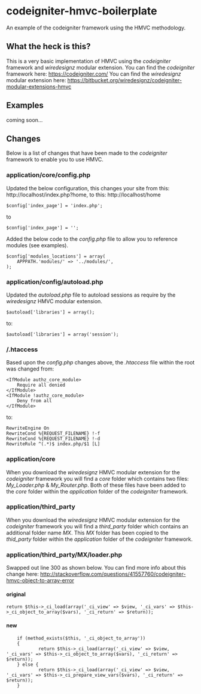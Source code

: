 # codeigniter-hmvc-boilerplate
An example of the codeigniter framework using the HMVC methodology.

## What the heck is this?
This is a very basic implementation of HMVC using the *codeigniter* framework and *wiredesignz* modular extension.
You can find the *codeigniter* framework here: https://codeigniter.com/
You can find the *wiredesignz* modular extension here: https://bitbucket.org/wiredesignz/codeigniter-modular-extensions-hmvc

## Examples
coming soon...

## Changes
Below is a list of changes that have been made to the *codeigniter* framework to enable you to use HMVC.

### application/core/config.php
Updated the below configuration, this changes your site from this: http://localhost/index.php?home, to this: http://localhost/home

	$config['index_page'] = 'index.php';

to

	$config['index_page'] = '';


Added the below code to the *config.php* file to allow you to reference modules (see examples).

    $config['modules_locations'] = array(
        APPPATH.'modules/' => '../modules/',
    );

### application/config/autoload.php
Updated the *autoload.php* file to autoload sessions as require by the *wiredesignz* HMVC modular extension.

	$autoload['libraries'] = array();

to:

	$autoload['libraries'] = array('session');

### /.htaccess
Based upon the *config.php* changes above, the *.htaccess* file within the root was changed from:

	<IfModule authz_core_module>
	    Require all denied
	</IfModule>
	<IfModule !authz_core_module>
	    Deny from all
	</IfModule>

to:

	RewriteEngine On
	RewriteCond %{REQUEST_FILENAME} !-f
	RewriteCond %{REQUEST_FILENAME} !-d
	RewriteRule ^(.*)$ index.php/$1 [L]

### application/core
When you download the *wiredesignz* HMVC modular extension for the *codeigniter* framework you will find a *core* folder which contains two files: *My_Loader.php* & *My_Router.php*. Both of these files have been added to the *core* folder within the *application* folder of the *codeigniter* framework.

### application/third_party
When you download the *wiredesignz* HMVC modular extension for the *codeigniter* framework you will find a *third_party* folder which contains an additional folder name *MX*. This *MX* folder has been copied to the *thid_party* folder within the *application* folder of the *codeigniter* framework.

### application/third_party/MX/loader.php
Swapped out line 300 as shown below. You can find more info about this change here: http://stackoverflow.com/questions/41557760/codeigniter-hmvc-object-to-array-error

#### original
    return $this->_ci_load(array('_ci_view' => $view, '_ci_vars' => $this->_ci_object_to_array($vars), '_ci_return' => $return));

#### new
		if (method_exists($this, '_ci_object_to_array'))
		{
		        return $this->_ci_load(array('_ci_view' => $view, '_ci_vars' => $this->_ci_object_to_array($vars), '_ci_return' => $return));
		} else {
		        return $this->_ci_load(array('_ci_view' => $view, '_ci_vars' => $this->_ci_prepare_view_vars($vars), '_ci_return' => $return));
		}
